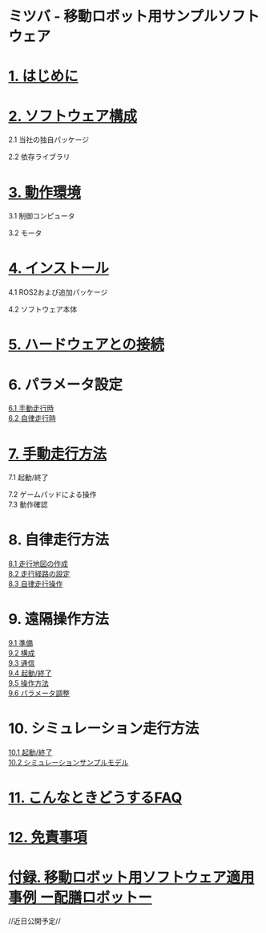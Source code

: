 # ミツバ - 移動ロボット用サンプルソフトウェア

<h1><a href="[https://example.com](https://github.com/MITSUBA-Co/SoftwareForMobileRobots/blob/main/Document/%E3%81%AF%E3%81%98%E3%82%81%E3%81%AB.md)">1. はじめに</a></h1>


<h1><a href="https://example.com">2. ソフトウェア構成</a></h1>
2.1 当社の独自パッケージ  

2.2 依存ライブラリ

<h1><a href="https://example.com">3. 動作環境</a></h1>
3.1 制御コンピュータ

3.2 モータ

<h1><a href="https://example.com">4. インストール</a></h1>
4.1 ROS2および追加パッケージ 

4.2 ソフトウェア本体

<h1><a href="https://example.com">5. ハードウェアとの接続</a></h1>

# 6. パラメータ設定
[6.1 手動走行時](https://example.com)  
[6.2 自律走行時](https://example.com)

<h1><a href="https://example.com">7. 手動走行方法</a></h1>
7.1 起動/終了  

7.2 ゲームパッドによる操作  
7.3 動作確認

# 8. 自律走行方法
[8.1 走行地図の作成](https://example.com)  
[8.2 走行経路の設定](https://example.com)  
[8.3 自律走行操作](https://example.com)

# 9. 遠隔操作方法
[9.1 準備](https://example.com)  
[9.2 構成](https://example.com)  
[9.3 通信](https://example.com)  
[9.4 起動/終了](https://example.com)  
[9.5 操作方法](https://example.com)  
[9.6 パラメータ調整](https://example.com)

# 10. シミュレーション走行方法
[10.1 起動/終了](https://example.com)  
[10.2 シミュレーションサンプルモデル](https://example.com)

<h1><a href="https://example.com">11. こんなときどうするFAQ</a></h1>  

<h1><a href="https://example.com">12. 免責事項</a></h1>

<h1><a href="https://example.com">付録. 移動ロボット用ソフトウェア適用事例 ー配膳ロボットー</a></h1>
//近日公開予定//











